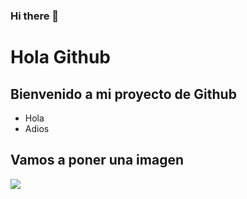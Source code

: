 ### Hi there 👋


<h1>Hola Github</h1>
<h2>Bienvenido a mi proyecto de Github</h2>

<ul>
  <li>Hola</li>
  <li>Adios</li>
</ul>

<h2>Vamos a poner una imagen</h2>
<img src="https://www.instagram.com/p/CefwUx_DuoB/?utm_source=ig_web_copy_link&igshid=MzRlODBiNWFlZA==">

<!--
**manumerr/manumerr** is a ✨ _special_ ✨ repository because its `README.md` (this file) appears on your GitHub profile.

Here are some ideas to get you started:

- 🔭 I’m currently working on ...
- 🌱 I’m currently learning ...
- 👯 I’m looking to collaborate on ...
- 🤔 I’m looking for help with ...
- 💬 Ask me about ...
- 📫 How to reach me: ...
- 😄 Pronouns: ...
- ⚡ Fun fact: ...
-->
